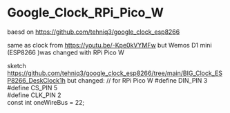 # Google_Clock_RPi_Pico_W
baesd on https://github.com/tehniq3/google_clock_esp8266

same as clock from https://youtu.be/-Kpe0kVYMFw but Wemos D1 mini (ESP8266 )was changed with RPi Pico W

sketch https://github.com/tehniq3/google_clock_esp8266/tree/main/BIG_Clock_ESP8266_DeskClock1h
but changed:
// for RPi Pico W
#define DIN_PIN 3  
#define CS_PIN  5  
#define CLK_PIN 2  
const int oneWireBus = 22;
